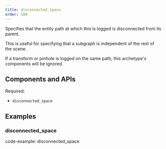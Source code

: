 ```yaml
---
title: disconnected_space
order: 100
---
```


Specifies that the entity path at which this is logged is disconnected from its parent.

This is useful for specifying that a subgraph is independent of the rest of the scene.

If a transform or pinhole is logged on the same path, this archetype's components
will be ignored.

## Components and APIs

Required:
* `disconnected_space`

## Examples

### disconnected_space

code-example: disconnected_space

